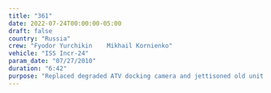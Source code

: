```yaml
---
title: "361"
date: 2022-07-24T00:00:00-05:00
draft: false
country: "Russia"
crew: "Fyodor Yurchikin    Mikhail Kornienko"
vehicle: "ISS Incr-24"
param_date: "07/27/2010"
duration: "6:42"
purpose: "Replaced degraded ATV docking camera and jettisoned old unit.  Removed launch restraints from MRM1 camera.  Installed cables to enable dockings to MRM1.  Lost cable clamp"
---
```

